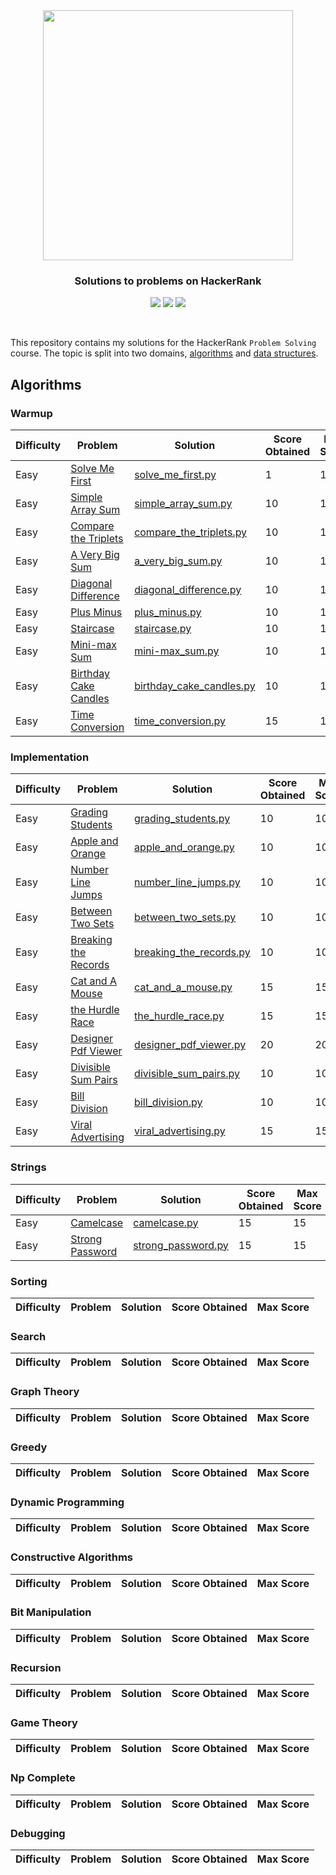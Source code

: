 <br />
<h1 align="center">
  <a href='https://www.hackerrank.com/sanjaysunil' target="_blank">
  <img width="400px" src="https://blog.hackerrank.com/wp-content/uploads/2017/04/logo_HRwordmark2700x670_2-1.png" />
  </a>
</div>

<h3 align='center'>Solutions to problems on HackerRank</h3>

<p align="center">
	<img src="https://img.shields.io/badge/Problems%20Solved-23-brightgreen.svg">
	<img src="https://img.shields.io/badge/Score-261-yellow.svg">
	<img src="https://img.shields.io/badge/Language-Python-blue.svg">
</p>
<br/>

This repository contains my solutions for the HackerRank `Problem Solving` course. The topic is split into two domains, [algorithms](https://www.hackerrank.com/domains/algorithms) and [data structures](https://www.hackerrank.com/domains/data-structures).

## Algorithms
### Warmup
| Difficulty | Problem                                                                                      | Solution                                                                                     | Score Obtained | Max Score |
| ---------- | -------------------------------------------------------------------------------------------- | -------------------------------------------------------------------------------------------- | -------------- | --------- |
| Easy       | [Solve Me First](https://www.hackerrank.com/challenges/solve-me-first/problem)               | [solve_me_first.py](/problem_solving/algorithms/warmup/easy/solve_me_first.py)               | 1              | 1         |
| Easy       | [Simple Array Sum](https://www.hackerrank.com/challenges/simple-array-sum/problem)           | [simple_array_sum.py](/problem_solving/algorithms/warmup/easy/simple_array_sum.py)           | 10             | 10        |
| Easy       | [Compare the Triplets](https://www.hackerrank.com/challenges/compare-the-triplets/problem)   | [compare_the_triplets.py](/problem_solving/algorithms/warmup/easy/compare_the_triplets.py)   | 10             | 10        |
| Easy       | [A Very Big Sum](https://www.hackerrank.com/challenges/a-very-big-sum/problem)               | [a_very_big_sum.py](/problem_solving/algorithms/warmup/easy/a_very_big_sum.py)               | 10             | 10        |
| Easy       | [Diagonal Difference](https://www.hackerrank.com/challenges/diagonal-difference/problem)     | [diagonal_difference.py](/problem_solving/algorithms/warmup/easy/diagonal_difference.py)     | 10             | 10        |
| Easy       | [Plus Minus](https://www.hackerrank.com/challenges/plus-minus/problem)                       | [plus_minus.py](/problem_solving/algorithms/warmup/easy/plus_minus.py)                       | 10             | 10        |
| Easy       | [Staircase](https://www.hackerrank.com/challenges/staircase/problem)                         | [staircase.py](/problem_solving/algorithms/warmup/easy/staircase.py)                         | 10             | 10        |
| Easy       | [Mini-max Sum](https://www.hackerrank.com/challenges/mini-max-sum/problem)                   | [mini-max_sum.py](/problem_solving/algorithms/warmup/easy/mini-max_sum.py)                   | 10             | 10        |
| Easy       | [Birthday Cake Candles](https://www.hackerrank.com/challenges/birthday-cake-candles/problem) | [birthday_cake_candles.py](/problem_solving/algorithms/warmup/easy/birthday_cake_candles.py) | 10             | 10        |
| Easy       | [Time Conversion](https://www.hackerrank.com/challenges/time-conversion/problem)             | [time_conversion.py](/problem_solving/algorithms/warmup/easy/time_conversion.py)             | 15             | 15        |

### Implementation
| Difficulty | Problem                                                                                    | Solution                                                                                           | Score Obtained | Max Score |
| ---------- | ------------------------------------------------------------------------------------------ | -------------------------------------------------------------------------------------------------- | -------------- | --------- |
| Easy       | [Grading Students](https://www.hackerrank.com/challenges/grading-students/problem)         | [grading_students.py](/problem_solving/algorithms/implementation/easy/grading_students.py)         | 10             | 10        |
| Easy       | [Apple and Orange](https://www.hackerrank.com/challenges/apple-and-orange/problem)         | [apple_and_orange.py](/problem_solving/algorithms/implementation/easy/apple_and_orange.py)         | 10             | 10        |
| Easy       | [Number Line Jumps](https://www.hackerrank.com/challenges/number-line-jumps/problem)       | [number_line_jumps.py](/problem_solving/algorithms/implementation/easy/number_line_jumps.py)       | 10             | 10        |
| Easy       | [Between Two Sets](https://www.hackerrank.com/challenges/between-two-sets/problem)         | [between_two_sets.py](/problem_solving/algorithms/implementation/easy/between_two_sets.py)         | 10             | 10        |
| Easy       | [Breaking the Records](https://www.hackerrank.com/challenges/breaking-the-records/problem) | [breaking_the_records.py](/problem_solving/algorithms/implementation/easy/breaking_the_records.py) | 10             | 10        |
| Easy       | [Cat and A Mouse](https://www.hackerrank.com/challenges/cat-and-a-mouse/problem)           | [cat_and_a_mouse.py](/problem_solving/algorithms/implementation/easy/cat_and_a_mouse.py)           | 15             | 15        |
| Easy       | [the Hurdle Race](https://www.hackerrank.com/challenges/the-hurdle-race/problem)           | [the_hurdle_race.py](/problem_solving/algorithms/implementation/easy/the_hurdle_race.py)           | 15             | 15        |
| Easy       | [Designer Pdf Viewer](https://www.hackerrank.com/challenges/designer-pdf-viewer/problem)   | [designer_pdf_viewer.py](/problem_solving/algorithms/implementation/easy/designer_pdf_viewer.py)   | 20             | 20        |
| Easy       | [Divisible Sum Pairs](https://www.hackerrank.com/challenges/divisible-sum-pairs/problem)   | [divisible_sum_pairs.py](/problem_solving/algorithms/implementation/easy/divisible_sum_pairs.py)   | 10             | 10        |
| Easy       | [Bill Division](https://www.hackerrank.com/challenges/bill-division/problem)               | [bill_division.py](/problem_solving/algorithms/implementation/easy/bill_division.py)               | 10             | 10        |
| Easy       | [Viral Advertising](https://www.hackerrank.com/challenges/viral-advertising/problem)       | [viral_advertising.py](/problem_solving/algorithms/implementation/easy/viral_advertising.py)       | 15             | 15        |

### Strings
| Difficulty | Problem                                                                          | Solution                                                                          | Score Obtained | Max Score |
| ---------- | -------------------------------------------------------------------------------- | --------------------------------------------------------------------------------- | -------------- | --------- |
| Easy       | [Camelcase](https://www.hackerrank.com/challenges/camelcase/problem)             | [camelcase.py](/problem_solving/algorithms/strings/easy/camelcase.py)             | 15             | 15        |
| Easy       | [Strong Password](https://www.hackerrank.com/challenges/strong-password/problem) | [strong_password.py](/problem_solving/algorithms/strings/easy/strong_password.py) | 15             | 15        |

### Sorting
| Difficulty | Problem | Solution | Score Obtained | Max Score |
| ---------- | ------- | -------- | -------------- | --------- |

### Search
| Difficulty | Problem | Solution | Score Obtained | Max Score |
| ---------- | ------- | -------- | -------------- | --------- |

### Graph Theory
| Difficulty | Problem | Solution | Score Obtained | Max Score |
| ---------- | ------- | -------- | -------------- | --------- |

### Greedy
| Difficulty | Problem | Solution | Score Obtained | Max Score |
| ---------- | ------- | -------- | -------------- | --------- |

### Dynamic Programming
| Difficulty | Problem | Solution | Score Obtained | Max Score |
| ---------- | ------- | -------- | -------------- | --------- |

### Constructive Algorithms
| Difficulty | Problem | Solution | Score Obtained | Max Score |
| ---------- | ------- | -------- | -------------- | --------- |

### Bit Manipulation
| Difficulty | Problem | Solution | Score Obtained | Max Score |
| ---------- | ------- | -------- | -------------- | --------- |

### Recursion
| Difficulty | Problem | Solution | Score Obtained | Max Score |
| ---------- | ------- | -------- | -------------- | --------- |

### Game Theory
| Difficulty | Problem | Solution | Score Obtained | Max Score |
| ---------- | ------- | -------- | -------------- | --------- |

### Np Complete
| Difficulty | Problem | Solution | Score Obtained | Max Score |
| ---------- | ------- | -------- | -------------- | --------- |

### Debugging
| Difficulty | Problem | Solution | Score Obtained | Max Score |
| ---------- | ------- | -------- | -------------- | --------- |

